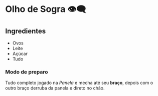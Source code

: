 # Olho de Sogra :eye_speech_bubble:



## Ingredientes

- Ovos
- Leite
- Açúcar
- Tudo 

### Modo de preparo

Tudo completo jogado na _Panela_ e mecha até seu **braço**, depois com o outro braço derruba da panela e direto no chão.





